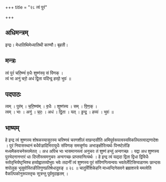 +++
title = "२८ त्वं पुरं"

+++
## अधिमन्त्रम्
इन्द्रः। मेधातिथिमेध्यातिथी काण्वौ। बृहती।

## मन्त्रः
त्वं पुरं॑ चरि॒ष्ण्वं॑ व॒धैः शुष्ण॑स्य॒ सं पि॑णक् ।  
त्वं भा अनु॑ चरो॒ अध॑ द्वि॒ता यदि॑न्द्र॒ हव्यो॒ भुवः॑ ॥

## पदपाठः
त्वम् । पुर॑म् । च॒रि॒ष्ण्व॑म् । व॒धैः । शुष्ण॑स्य । सम् । पि॒ण॒क् ।  
त्वम् । भाः । अनु॑ । च॒रः॒ । अध॑ । द्वि॒ता । यत् । इ॒न्द्र॒ । हव्यः॑ । भुवः॑ ॥

## भाष्यम्
हे इन्द्र त्वं शुष्णस्य शोषकस्यासुरस्य चरिष्णवं चरणशीलं वाछन्दसीति अमिपूर्वरूपत्वस्यविकल्पितत्वाद्यणादेशः । पुरं निवासस्थानं बधैर्वज्रादिभिरायुधैः संपिणक् समचूर्णयः अभाङ्क्षीरित्यर्थः पिनष्टेर्लङि मध्यमैकवचनेरूपमेतत् । अध अपिच भाः भासमानस्त्वं अनुचरः तं शुष्णं हन्तुं अन्वगच्छः । यद्वा अध शुष्णस्य पुरभेदनानन्तरं धाः दिप्तीस्त्वमनुचरः अन्वगच्छः प्राप्तवानित्यर्थः । हे इन्द्र त्वं यद्यदा द्विता द्विधा द्विविधैः स्तोतृभिर्यष्टृभिश्च हव्योह्वातव्योभुवः भवेः तदानीं त्वं शुष्णस्य पुरं संपिणगित्यन्वयः भवतेर्लेटिसिप्यडागमः छान्दसः शपोलुक् भूसुवोस्तिङीतिगुणप्रतिषेधादुवङ् ॥ २८ ॥ चातुर्विंशिकेहनि माध्यन्दिनेसवने ब्रह्मशस्त्रे ममत्वेति वैकल्पिकोनुरूपस्तृचः सूत्रन्तु पूर्वमुदाहृतम् ।